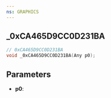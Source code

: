 ```yaml
---
ns: GRAPHICS
---
```

## _0xCA465D9CC0D231BA

```c
// 0xCA465D9CC0D231BA
void _0xCA465D9CC0D231BA(Any p0);
```


## Parameters
* **p0**: 

